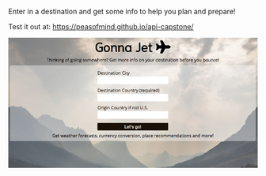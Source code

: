 Enter in a destination and get some info to help you plan and prepare!

Test it out at: https://peasofmind.github.io/api-capstone/

![](images/screenshot-1.png)
